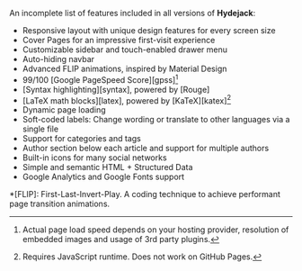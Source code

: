 An incomplete list of features included in all versions of **Hydejack**:

* Responsive layout with unique design features for every screen size
* Cover Pages for an impressive first-visit experience
* Customizable sidebar and touch-enabled drawer menu
* Auto-hiding navbar
* Advanced FLIP animations, inspired by Material Design
* 99/100 [Google PageSpeed Score][gpss][^11]
* [Syntax highlighting][syntax], powered by [Rouge]
* [LaTeX math blocks][latex], powered by [KaTeX][katex][^12]
* Dynamic page loading
* Soft-coded labels: Change wording or translate to other languages via a single file
* Support for categories and tags
* Author section below each article and support for multiple authors
* Built-in icons for many social networks
* Simple and semantic HTML + Structured Data
* Google Analytics and Google Fonts support

[^11]: Actual page load speed depends on your hosting provider, resolution of embedded images and usage of 3rd party plugins.

[^12]: Requires JavaScript runtime. Does not work on GitHub Pages.

*[FLIP]: First-Last-Invert-Play. A coding technique to achieve performant page transition animations.